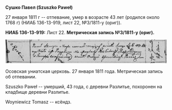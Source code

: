 **Сушко Павел (Szuszko Paweł)**

27 января 1811 г -- отпевание, умер в возрасте 43 лет (родился около
1768 г) (НИАБ 136-13-919, лист 22, №3/1811-у (ориг)).

**НИАБ 136-13-919:** Лист 22. **Метрическая запись №3/1811-у (ориг).**

![](./media/a7f9da5434f91d6f92dc40989dce650043860b95.png)

Осовская униатская церковь. 27 января 1811 года. Метрическая запись об
отпевании.

Szuszko Paweł -- умерший, 43 года, с деревни Разлитье, похоронен на
кладбище деревни Разлитье.

Woyniewicz Tomasz -- ксёндз.

